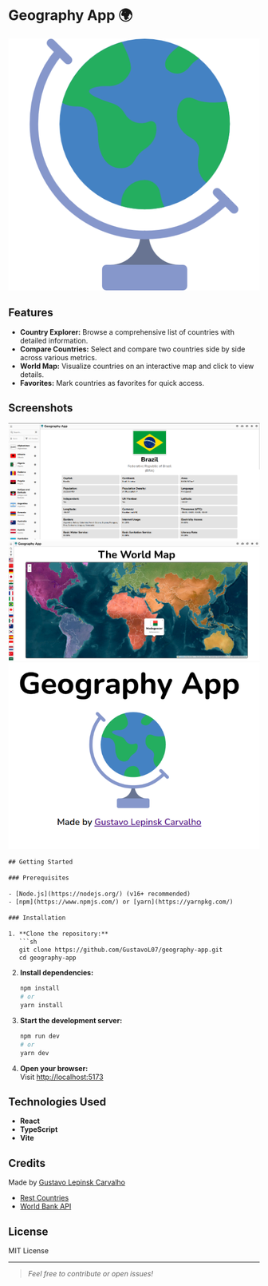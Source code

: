 # Geography App 🌍

![App Logo](public/earth-globe.png)

## Features

- **Country Explorer:** Browse a comprehensive list of countries with detailed information.
- **Compare Countries:** Select and compare two countries side by side across various metrics.
- **World Map:** Visualize countries on an interactive map and click to view details.
- **Favorites:** Mark countries as favorites for quick access.

## Screenshots
![](public/screenshot1.png)
![](public/screenshot2.png)
![](public/screenshot3.png)
```
## Getting Started

### Prerequisites

- [Node.js](https://nodejs.org/) (v16+ recommended)
- [npm](https://www.npmjs.com/) or [yarn](https://yarnpkg.com/)

### Installation

1. **Clone the repository:**
   ```sh
   git clone https://github.com/GustavoL07/geography-app.git
   cd geography-app
   ```

2. **Install dependencies:**
   ```sh
   npm install
   # or
   yarn install
   ```

3. **Start the development server:**
   ```sh
   npm run dev
   # or
   yarn dev
   ```

4. **Open your browser:**  
   Visit [http://localhost:5173](http://localhost:5173)

## Technologies Used

- **React** 
- **TypeScript**
- **Vite** 

## Credits

Made by [Gustavo Lepinsk Carvalho](https://github.com/GustavoL07)
- [Rest Countries](https://restcountries.com/)
- [World Bank API](https://www.worldbank.org/ext/en/home)

## License

MIT License

---

> _Feel free to contribute or open issues!_
